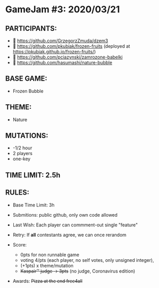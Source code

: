 # GameJam #3: 2020/03/21 #

## PARTICIPANTS: ##
- :1st_place_medal: https://github.com/GrzegorzZmuda/dzem3
- :1st_place_medal: https://github.com/pkubiak/frozen-fruits (deployed at https://pkubiak.github.io/frozen-fruits/)
- :2nd_place_medal: https://github.com/pciazynski/zamrozone-babelki
- :3rd_place_medal: https://github.com/hasumashi/nature-bubble

## BASE GAME: ##
- Frozen Bubble

## THEME: ##
- Nature

## MUTATIONS: ##
- -1/2 hour
- 2 players
- one-key

## TIME LIMIT: 2.5h ##

## RULES: ##
- Base Time Limit: 3h
- Submitions: public github, only own code allowed
- Last Wish: Each player can commment-out single "feature"
- Retry: If **all** contestants agree, we can once rerandom
   
- Score:
   - 0pts for non runnable game
   - voting 4/pts (each player, no self votes, only unsigned integer),
   - (+1pts) x theme/mutation
   - ~~Kaspair™ judge -> 3pts~~ (no judge, Coronavirus edition)

- Awards: ~~Pizza at the end free4all~~
   

